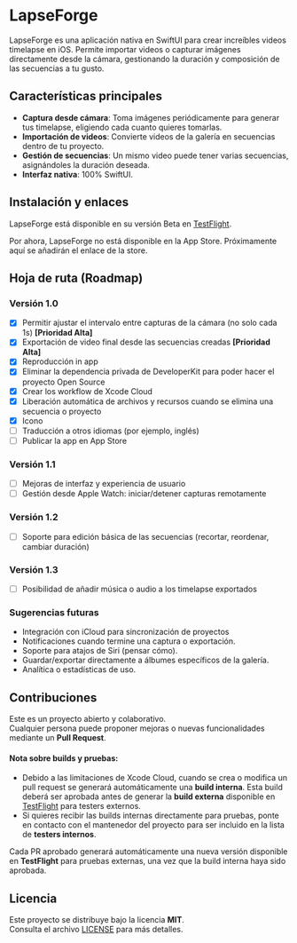 # LapseForge

LapseForge es una aplicación nativa en SwiftUI para crear increíbles videos timelapse en iOS. Permite importar videos o capturar imágenes directamente desde la cámara, gestionando la duración y composición de las secuencias a tu gusto.

## Características principales

- **Captura desde cámara**: Toma imágenes periódicamente para generar tus timelapse, eligiendo cada cuanto quieres tomarlas.
- **Importación de videos**: Convierte videos de la galería en secuencias dentro de tu proyecto.
- **Gestión de secuencias**: Un mismo video puede tener varias secuencias, asignándoles la duración deseada.
- **Interfaz nativa**: 100% SwiftUI.

## Instalación y enlaces
LapseForge está disponible en su versión Beta en [TestFlight](https://testflight.apple.com/join/d1d4GbyH "TestFlight").

Por ahora, LapseForge no está disponible en la App Store. Próximamente aquí se añadirán el enlace de la store.

## Hoja de ruta (Roadmap)

### Versión 1.0
- [X] Permitir ajustar el intervalo entre capturas de la cámara (no solo cada 1s) **[Prioridad Alta]**
- [X] Exportación de video final desde las secuencias creadas **[Prioridad Alta]**
- [X] Reproducción in app
- [X] Eliminar la dependencia privada de DeveloperKit para poder hacer el proyecto Open Source
- [X] Crear los workflow de Xcode Cloud
- [X] Liberación automática de archivos y recursos cuando se elimina una secuencia o proyecto
- [X] Icono
- [ ] Traducción a otros idiomas (por ejemplo, inglés)
- [ ] Publicar la app en App Store

### Versión 1.1
- [ ] Mejoras de interfaz y experiencia de usuario
- [ ] Gestión desde Apple Watch: iniciar/detener capturas remotamente

### Versión 1.2
- [ ] Soporte para edición básica de las secuencias (recortar, reordenar, cambiar duración)

### Versión 1.3
- [ ] Posibilidad de añadir música o audio a los timelapse exportados

### Sugerencias futuras
- Integración con iCloud para sincronización de proyectos
- Notificaciones cuando termine una captura o exportación.
- Soporte para atajos de Siri (pensar cómo).
- Guardar/exportar directamente a álbumes específicos de la galería.
- Analítica o estadísticas de uso.

## Contribuciones
Este es un proyecto abierto y colaborativo.  
Cualquier persona puede proponer mejoras o nuevas funcionalidades mediante un **Pull Request**.  

#### **Nota sobre builds y pruebas:**
- Debido a las limitaciones de Xcode Cloud, cuando se crea o modifica un pull request se generará automáticamente una **build interna**. Esta build deberá ser aprobada antes de generar la **build externa** disponible en [TestFlight](https://testflight.apple.com/join/d1d4GbyH) para testers externos.  
- Si quieres recibir las builds internas directamente para pruebas, ponte en contacto con el mantenedor del proyecto para ser incluido en la lista de **testers internos**.  

Cada PR aprobado generará automáticamente una nueva versión disponible en **TestFlight** para pruebas externas, una vez que la build interna haya sido aprobada.

## Licencia
Este proyecto se distribuye bajo la licencia **MIT**.  
Consulta el archivo [LICENSE](./LICENSE) para más detalles.
